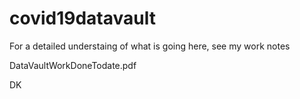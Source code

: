 # covid19datavault

For a detailed understaing of what is going here,  see my work notes 

DataVaultWorkDoneTodate.pdf

DK


